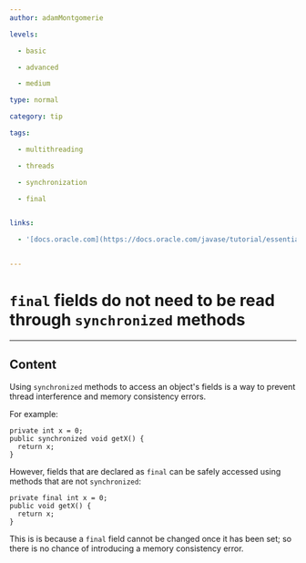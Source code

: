 ```yaml
---
author: adamMontgomerie

levels:

  - basic

  - advanced

  - medium

type: normal

category: tip

tags:

  - multithreading

  - threads

  - synchronization

  - final


links:

  - '[docs.oracle.com](https://docs.oracle.com/javase/tutorial/essential/concurrency/syncmeth.html){website}'


---
```


# `final` fields do not need to be read through `synchronized` methods

---
## Content

Using `synchronized` methods to access an object's fields is a way to prevent thread interference and memory consistency errors.

For example:
```
private int x = 0;
public synchronized void getX() {
  return x;
}
```

However, fields that are declared as `final` can be safely accessed using methods that are not `synchronized`:
```
private final int x = 0;
public void getX() {
  return x;
}
```
This is is because a `final` field cannot be changed once it has been set; so there is no chance of introducing a memory consistency error.


